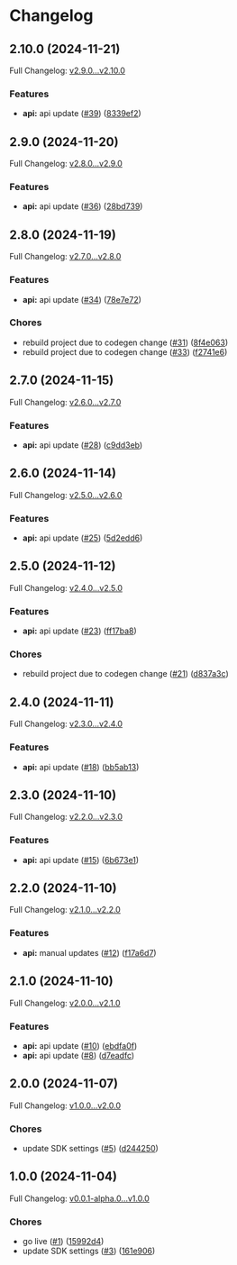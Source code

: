# Changelog

## 2.10.0 (2024-11-21)

Full Changelog: [v2.9.0...v2.10.0](https://github.com/Trellis-insights/trellis-python-sdk/compare/v2.9.0...v2.10.0)

### Features

* **api:** api update ([#39](https://github.com/Trellis-insights/trellis-python-sdk/issues/39)) ([8339ef2](https://github.com/Trellis-insights/trellis-python-sdk/commit/8339ef2482e6717f9c637d2cb0f33577a62a124f))

## 2.9.0 (2024-11-20)

Full Changelog: [v2.8.0...v2.9.0](https://github.com/Trellis-insights/trellis-python-sdk/compare/v2.8.0...v2.9.0)

### Features

* **api:** api update ([#36](https://github.com/Trellis-insights/trellis-python-sdk/issues/36)) ([28bd739](https://github.com/Trellis-insights/trellis-python-sdk/commit/28bd739007f8abf80c585972688b070247089f4b))

## 2.8.0 (2024-11-19)

Full Changelog: [v2.7.0...v2.8.0](https://github.com/Trellis-insights/trellis-python-sdk/compare/v2.7.0...v2.8.0)

### Features

* **api:** api update ([#34](https://github.com/Trellis-insights/trellis-python-sdk/issues/34)) ([78e7e72](https://github.com/Trellis-insights/trellis-python-sdk/commit/78e7e7296a8dd92930c7686464038c4db3eb2e69))


### Chores

* rebuild project due to codegen change ([#31](https://github.com/Trellis-insights/trellis-python-sdk/issues/31)) ([8f4e063](https://github.com/Trellis-insights/trellis-python-sdk/commit/8f4e063760250eb837c5108c10fa008fb972cd36))
* rebuild project due to codegen change ([#33](https://github.com/Trellis-insights/trellis-python-sdk/issues/33)) ([f2741e6](https://github.com/Trellis-insights/trellis-python-sdk/commit/f2741e603647352259927f36690be8749ef95ad1))

## 2.7.0 (2024-11-15)

Full Changelog: [v2.6.0...v2.7.0](https://github.com/Trellis-insights/trellis-python-sdk/compare/v2.6.0...v2.7.0)

### Features

* **api:** api update ([#28](https://github.com/Trellis-insights/trellis-python-sdk/issues/28)) ([c9dd3eb](https://github.com/Trellis-insights/trellis-python-sdk/commit/c9dd3ebd388450811ce803cf2d50db12a953324c))

## 2.6.0 (2024-11-14)

Full Changelog: [v2.5.0...v2.6.0](https://github.com/Trellis-insights/trellis-python-sdk/compare/v2.5.0...v2.6.0)

### Features

* **api:** api update ([#25](https://github.com/Trellis-insights/trellis-python-sdk/issues/25)) ([5d2edd6](https://github.com/Trellis-insights/trellis-python-sdk/commit/5d2edd6542a79ba9869c85d4e5393c22dcef5b30))

## 2.5.0 (2024-11-12)

Full Changelog: [v2.4.0...v2.5.0](https://github.com/Trellis-insights/trellis-python-sdk/compare/v2.4.0...v2.5.0)

### Features

* **api:** api update ([#23](https://github.com/Trellis-insights/trellis-python-sdk/issues/23)) ([ff17ba8](https://github.com/Trellis-insights/trellis-python-sdk/commit/ff17ba891278e8a0b020dd96ec7779d72ead61c4))


### Chores

* rebuild project due to codegen change ([#21](https://github.com/Trellis-insights/trellis-python-sdk/issues/21)) ([d837a3c](https://github.com/Trellis-insights/trellis-python-sdk/commit/d837a3ccc1471ca619f97ee42f7014ee1711b8b0))

## 2.4.0 (2024-11-11)

Full Changelog: [v2.3.0...v2.4.0](https://github.com/Trellis-insights/trellis-python-sdk/compare/v2.3.0...v2.4.0)

### Features

* **api:** api update ([#18](https://github.com/Trellis-insights/trellis-python-sdk/issues/18)) ([bb5ab13](https://github.com/Trellis-insights/trellis-python-sdk/commit/bb5ab132cfc7f0576aa5ea0ed21e8e3bb622d684))

## 2.3.0 (2024-11-10)

Full Changelog: [v2.2.0...v2.3.0](https://github.com/Trellis-insights/trellis-python-sdk/compare/v2.2.0...v2.3.0)

### Features

* **api:** api update ([#15](https://github.com/Trellis-insights/trellis-python-sdk/issues/15)) ([6b673e1](https://github.com/Trellis-insights/trellis-python-sdk/commit/6b673e1a993e881471a55a5a16923a44b5bc9eae))

## 2.2.0 (2024-11-10)

Full Changelog: [v2.1.0...v2.2.0](https://github.com/Trellis-insights/trellis-python-sdk/compare/v2.1.0...v2.2.0)

### Features

* **api:** manual updates ([#12](https://github.com/Trellis-insights/trellis-python-sdk/issues/12)) ([f17a6d7](https://github.com/Trellis-insights/trellis-python-sdk/commit/f17a6d79b8e757344a6ddef9b5210837b7907e65))

## 2.1.0 (2024-11-10)

Full Changelog: [v2.0.0...v2.1.0](https://github.com/Trellis-insights/trellis-python-sdk/compare/v2.0.0...v2.1.0)

### Features

* **api:** api update ([#10](https://github.com/Trellis-insights/trellis-python-sdk/issues/10)) ([ebdfa0f](https://github.com/Trellis-insights/trellis-python-sdk/commit/ebdfa0fc9e6ca38ad74fa0f7a4cc09a6d0e5f824))
* **api:** api update ([#8](https://github.com/Trellis-insights/trellis-python-sdk/issues/8)) ([d7eadfc](https://github.com/Trellis-insights/trellis-python-sdk/commit/d7eadfcb12a6433ef6e2fd8e855d101ed0448a5f))

## 2.0.0 (2024-11-07)

Full Changelog: [v1.0.0...v2.0.0](https://github.com/Trellis-insights/trellis-python-sdk/compare/v1.0.0...v2.0.0)

### Chores

* update SDK settings ([#5](https://github.com/Trellis-insights/trellis-python-sdk/issues/5)) ([d244250](https://github.com/Trellis-insights/trellis-python-sdk/commit/d244250f38ee062e0885904076fd841ca27593f1))

## 1.0.0 (2024-11-04)

Full Changelog: [v0.0.1-alpha.0...v1.0.0](https://github.com/Trellis-insights/trellis-python-sdk/compare/v0.0.1-alpha.0...v1.0.0)

### Chores

* go live ([#1](https://github.com/Trellis-insights/trellis-python-sdk/issues/1)) ([15992d4](https://github.com/Trellis-insights/trellis-python-sdk/commit/15992d4245d6e4d1c8a82c18c854ffa74d8090c4))
* update SDK settings ([#3](https://github.com/Trellis-insights/trellis-python-sdk/issues/3)) ([161e906](https://github.com/Trellis-insights/trellis-python-sdk/commit/161e90633a5a1d70c5c8a87a507bbca521ecb2ba))
